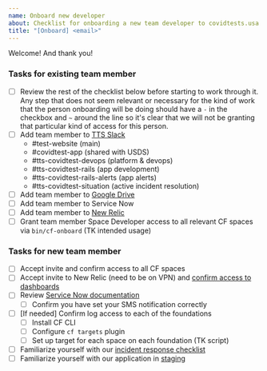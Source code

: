 ```yaml
---
name: Onboard new developer
about: Checklist for onboarding a new team developer to covidtests.usa.gov
title: "[Onboard] <email>"
---
```


Welcome! And thank you!

### Tasks for existing team member

- [ ] Review the rest of the checklist below before starting to work through it. Any step that does not seem relevant or necessary for the kind of work that the person onboarding will be doing should have a `-` in the checkbox and `~` around the line so it's clear that we will not be granting that particular kind of access for this person.
- [ ] Add team member to [TTS Slack](https://handbook.18f.gov/slack/#tts-staff)
  - #test-website (main)
  - #covidtest-app (shared with USDS)
  - #tts-covidtest-devops (platform & devops)
  - #tts-covidtest-rails (app development)
  - #tts-covidtest-rails-alerts (app alerts)
  - #tts-covidtest-situation (active incident resolution)
- [ ] Add team member to [Google Drive](https://drive.google.com/drive/folders/1u2VvxA9CqFXWSdqLVd21wGM7J-MdMn2b)
- [ ] Add team member to Service Now
- [ ] Add team member to [New Relic](https://account.newrelic.com/accounts/3389907/users)
- [ ] Grant team member Space Developer access to all relevant CF spaces via `bin/cf-onboard` (TK intended usage)

### Tasks for new team member
- [ ] Accept invite and confirm access to all CF spaces
- [ ] Accept invite to New Relic (need to be on VPN) and [confirm access to dashboards](https://one.newrelic.com/launcher/nr1-core.launcher?platform[filters]=Iihkb21haW4gPSAnQVBNJyBBTkQgdHlwZSA9ICdBUFBMSUNBVElPTicpIg==&platform[accountId]=3389907&platform[timeRange][duration]=259200000&platform[$isFallbackTimeRange]=true&pane=eyJuZXJkbGV0SWQiOiJucjEtY29yZS5ob21lIiwiZmF2b3JpdGVzIjp7InNlbGVjdGVkIjp0cnVlLCJ2aXNpYmxlIjp0cnVlfSwibGFzdFZpZXdlZCI6eyJzZWxlY3RlZCI6ZmFsc2UsInZpc2libGUiOnRydWV9fQ==&sidebars[0]=eyJuZXJkbGV0SWQiOiJucjEtY29yZS5jYXRlZ29yaWVzIiwicm9vdE5lcmRsZXRJZCI6Im5yMS1jb3JlLmhvbWUiLCJmYXZvcml0ZXMiOnsic2VsZWN0ZWQiOnRydWUsInZpc2libGUiOnRydWV9LCJsYXN0Vmlld2VkIjp7InNlbGVjdGVkIjpmYWxzZSwidmlzaWJsZSI6dHJ1ZX19&state=35d5c03f-c2c9-169c-b2ac-bfab24ef789e)
- [ ] Review [Service Now documentation](https://docs.google.com/document/d/1Ayrv0tZOv6lF1iDOdofni4gZOSTPA5t9KMf6VcxBFcw/edit#heading=h.sp4on5mexvju)
    - [ ] Confirm you have set your SMS notification correctly
- [ ] [If needed] Confirm log access to each of the foundations
    - [ ] Install CF CLI 
    - [ ] Configure `cf targets` plugin
    - [ ] Set up target for each space on each foundation (TK script)
- [ ] Familiarize yourself with our [incident response checklist](https://github.com/usagov/test-at-home/wiki/Incident-Response-Checklist)
- [ ] Familiarize yourself with our application in [staging](https://staging-covidtest.usa.gov)

